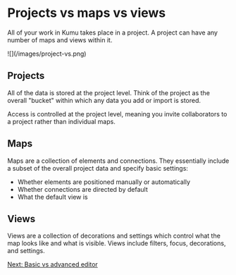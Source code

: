 # Projects vs maps vs views

All of your work in Kumu takes place in a project. A project can have any number of maps and views within it.

<span class="small plain">
![](/images/project-vs.png)
<span>

## Projects

All of the data is stored at the project level. Think of the project as the overall "bucket" within which any data you add or import is stored.

Access is controlled at the project level, meaning you invite collaborators to a project rather than individual maps.

## Maps

Maps are a collection of elements and connections. They essentially include a subset of the overall project data and specify basic settings:

* Whether elements are positioned manually or automatically
* Whether connections are directed by default
* What the default view is

## Views

Views are a collection of decorations and settings which control what the map looks like and what is visible. Views include filters, focus, decorations, and settings.

<a class="btn" href="/basic-vs-advanced-editor.md">Next: Basic vs advanced editor</a>
